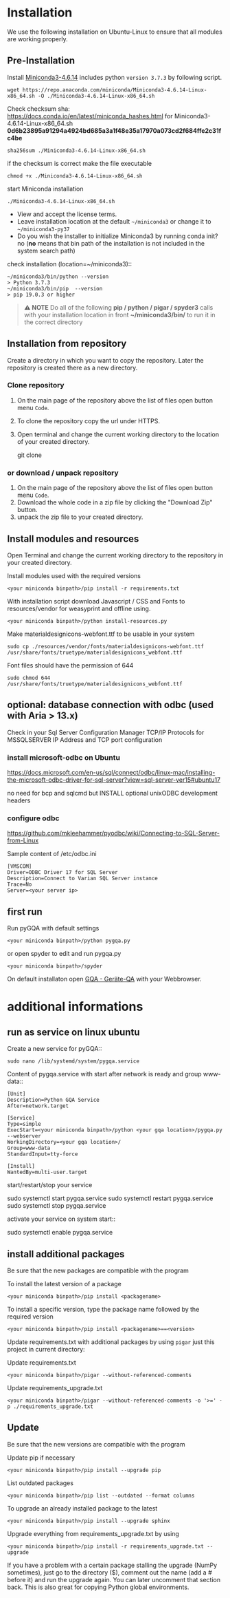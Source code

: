 # Installation

We use the following installation on Ubuntu-Linux to ensure that all modules are working properly.

## Pre-Installation

Install [Miniconda3-4.6.14](https://repo.anaconda.com/miniconda/) includes python `version 3.7.3` by following script.

    wget https://repo.anaconda.com/miniconda/Miniconda3-4.6.14-Linux-x86_64.sh -O ./Miniconda3-4.6.14-Linux-x86_64.sh

Check checksum sha:  https://docs.conda.io/en/latest/miniconda_hashes.html for Miniconda3-4.6.14-Linux-x86_64.sh **0d6b23895a91294a4924bd685a3a1f48e35a17970a073cd2f684ffe2c31fc4be**

    sha256sum ./Miniconda3-4.6.14-Linux-x86_64.sh

if the checksum is correct make the file executable

    chmod +x ./Miniconda3-4.6.14-Linux-x86_64.sh

start Miniconda installation

    ./Miniconda3-4.6.14-Linux-x86_64.sh

* View and accept the license terms.
* Leave installation location at the default `~/miniconda3` or change it to `~/miniconda3-py37`
* Do you wish the installer to initialize Miniconda3 by running conda init? no
  (**no** means that bin path of the installation is not included in the system search path)

check installation (location=~/miniconda3)::

    ~/miniconda3/bin/python --version
    > Python 3.7.3
    ~/miniconda3/bin/pip  --version
    > pip 19.0.3 or higher

> **⚠ NOTE**
> Do all of the following **pip / python / pigar / spyder3** calls with your installation location in front **~/miniconda3/bin/**
> to run it in the correct directory

## Installation from repository

Create a directory in which you want to copy the repository.
Later the repository is created there as a new directory.

### Clone repository

1. On the main page of the repository above the list of files open button menu `Code`.
2. To clone the repository copy the url under HTTPS.
3. Open terminal and change the current working directory to the location of your created directory.

    git clone <paste url here>

### or download / unpack repository

1. On the main page of the repository above the list of files open button menu `Code`.
2. Download the whole code in a zip file by clicking the "Download Zip" button.
3. unpack the zip file to your created directory.

## Install modules and resources

Open Terminal and change the current working directory to the repository in your created directory.

Install modules used with the required versions

    <your miniconda binpath>/pip install -r requirements.txt

With installation script download Javascript / CSS and Fonts to resources/vendor for weasyprint and offline using.

    <your miniconda binpath>/python install-resources.py

Make materialdesignicons-webfont.ttf to be usable in your system

    sudo cp ./resources/vendor/fonts/materialdesignicons-webfont.ttf /usr/share/fonts/truetype/materialdesignicons_webfont.ttf

Font files should have the permission of 644

    sudo chmod 644 /usr/share/fonts/truetype/materialdesignicons_webfont.ttf

## optional: database connection with odbc (used with Aria > 13.x)

Check in your Sql Server Configuration Manager TCP/IP Protocols for MSSQLSERVER IP Address and TCP port configuration

### install microsoft-odbc on Ubuntu
https://docs.microsoft.com/en-us/sql/connect/odbc/linux-mac/installing-the-microsoft-odbc-driver-for-sql-server?view=sql-server-ver15#ubuntu17

no need for bcp and sqlcmd but INSTALL optional unixODBC development headers

### configure odbc
https://github.com/mkleehammer/pyodbc/wiki/Connecting-to-SQL-Server-from-Linux

Sample content of /etc/odbc.ini

    [VMSCOM]
    Driver=ODBC Driver 17 for SQL Server
    Description=Connect to Varian SQL Server instance
    Trace=No
    Server=<your server ip>


## first run

Run pyGQA with default settings

    <your miniconda binpath>/python pygqa.py

or open spyder to edit and run pygqa.py

    <your miniconda binpath>/spyder

On default installaton open [GQA - Geräte-QA](http://127.0.0.1:5000/) with your Webbrowser.

# additional informations

## run as service on linux ubuntu

Create a new service for pyGQA::

    sudo nano /lib/systemd/system/pygqa.service

Content of pygqa.service with start after network is ready and group www-data::

    [Unit]
    Description=Python GQA Service
    After=network.target

    [Service]
    Type=simple
    ExecStart=<your miniconda binpath>/python <your gqa location>/pygqa.py --webserver
    WorkingDirectory=<your gqa location>/
    Group=www-data
    StandardInput=tty-force

    [Install]
    WantedBy=multi-user.target

start/restart/stop your service

   sudo systemctl start pygqa.service
   sudo systemctl restart pygqa.service
   sudo systemctl stop pygqa.service

activate your service on system start::

   sudo systemctl enable pygqa.service

## install additional packages

Be sure that the new packages are compatible with the program

To install the latest version of a package

    <your miniconda binpath>/pip install <packagename>

To install a specific version, type the package name followed by the required version

    <your miniconda binpath>/pip install <packagename>==<version>

Update requirements.txt with additional packages by using `pigar` just this project in current directory:

Update requirements.txt

    <your miniconda binpath>/pigar --without-referenced-comments

Update requirements_upgrade.txt

    <your miniconda binpath>/pigar --without-referenced-comments -o '>=' -p ./requirements_upgrade.txt

## Update

Be sure that the new versions are compatible with the program

Update pip if necessary

    <your miniconda binpath>/pip install --upgrade pip

List outdated packages

    <your miniconda binpath>/pip list --outdated --format columns

To upgrade an already installed package to the latest

    <your miniconda binpath>/pip install --upgrade sphinx

Upgrade everything from requirements_upgrade.txt by using

    <your miniconda binpath>/pip install -r requirements_upgrade.txt --upgrade

If you have a problem with a certain package stalling the upgrade (NumPy sometimes),
just go to the directory ($), comment out the name (add a # before it) and run the upgrade again.
You can later uncomment that section back. This is also great for copying Python global environments.

